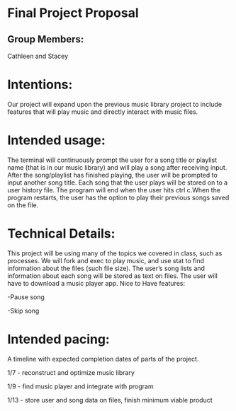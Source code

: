 # Final Project Proposal

## Group Members:

Cathleen and Stacey

# Intentions:

Our project will expand upon the previous music library project to include features that will play music and directly interact with music files. 	

# Intended usage:

The terminal will continuously prompt the user for a song title or playlist name (that is in our music library) and will play a song after receiving input. After the song/playlist has finished playing, the user will be prompted to input another song title. Each song that the user plays will be stored on to a user history file. The program will end when the user hits ctrl c.When the program restarts, the user has the option to play their previous songs saved on the file.

# Technical Details:

This project will be using many of the topics we covered in class, such as processes. We will fork and exec to play music, and use stat to find information about the files (such file size). The user’s song lists and information about each song will be stored as text on files. The user will have to download a music player app.
Nice to Have features:

-Pause song

-Skip song

# Intended pacing:

A timeline with expected completion dates of parts of the project.

1/7 - reconstruct and optimize music library

1/9 - find music player and integrate with program

1/13 - store user and song data on files, finish minimum viable product
